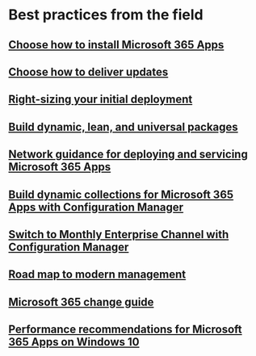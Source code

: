 # Best practices from the field
## [Choose how to install Microsoft 365 Apps](install-options.md)
## [Choose how to deliver updates](choose-how-to-deliver-updates.md)
## [Right-sizing your initial deployment](right-sizing-initial-deployment.md)
## [Build dynamic, lean, and universal packages](build-dynamic-lean-universal-packages.md)
## [Network guidance for deploying and servicing Microsoft 365 Apps](network-guidance.md)
## [Build dynamic collections for Microsoft 365 Apps with Configuration Manager](build-dynamic-lean-configuration-manager.md)
## [Switch to Monthly Enterprise Channel with Configuration Manager](switch-to-monthly-enterprise-channel.md)
## [Road map to modern management](roadmap-to-modern-management.md)
## [Microsoft 365 change guide](microsoft-365-change-guide.md)
## [Performance recommendations for Microsoft 365 Apps on Windows 10](performance-recommendations.md)

